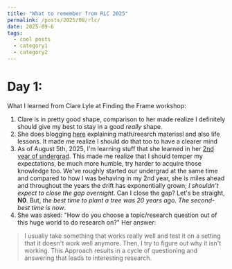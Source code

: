 ```yaml
---
title: "What to remember from RLC 2025"
permalink: /posts/2025/08/rlc/
date: 2025-09-6
tags:
  - cool posts
  - category1
  - category2
---
```


# Day 1:

What I learned from Clare Lyle at Finding the Frame workshop:
1. Clare is in pretty good shape, comparison to her made realize 
I definitely should give my best to stay in a good _really_ shape.
2. She does blogging [here](https://clarelyle.com/archive.html)
explaining math/reesrch materissl and also life lessons. It made me realize I should do 
that too to have a clearer mind
3. As of August 5th, 2025, I'm learning stuff that she learned in her [2nd year of undergrad](https://clarelyle.com/posts/2016-04-28-firstyearproofs.html). This made me realize that I should temper my
expectations, be much more humble, try harder to acquire those knowledge too. We've roughly started our undergrad at 
the same time and compared to how I was behaving in my 2nd year, she is miles ahead and throughout the years the drift 
has exponentially grown; _I shouldn't expect to close the gap overnight_. Can I close the gap? Let's be straight,
__N0__. But, _the best time to plant a tree was 20 years ago. The second-best time is now_.
4. She was asked: "How do you choose a topic/research question out of this huge world to do research on?"
Her answer:
> I usually take something that works really well and test it on a setting that it doesn't work
> well anymore. Then, I try to figure out why it isn't working. This
> Approach results in a cycle of questioning and answering that leads to interesting research.



